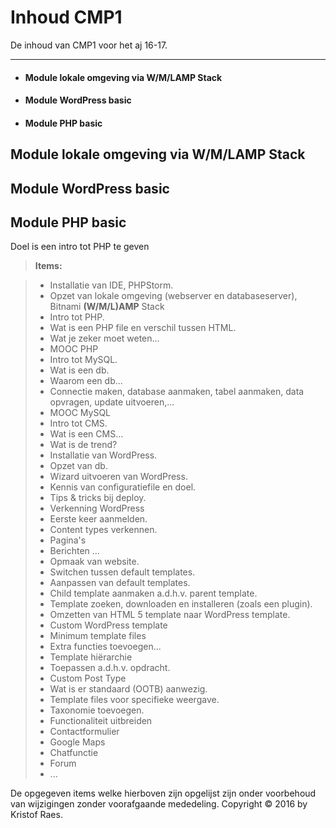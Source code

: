 Inhoud CMP1
===================


De inhoud van CMP1 voor het aj 16-17.

----------

 - #### Module lokale omgeving via W/M/LAMP Stack
 - #### Module WordPress basic
 - #### Module PHP basic


## Module lokale omgeving via W/M/LAMP Stack
## Module WordPress basic
## Module PHP basic


Doel is een intro tot PHP te geven

> **Items:**

> - Installatie van IDE, PHPStorm.
> - Opzet van lokale omgeving (webserver en databaseserver), Bitnami **(W/M/L)AMP** Stack
> - Intro tot PHP.
>  - Wat is een PHP file en verschil tussen HTML.
>  - Wat je zeker moet weten...
>  - <i class="icon-upload"></i> MOOC PHP
> - Intro tot MySQL.
>  - Wat is een db.
>  - Waarom een db...
>  - Connectie maken, database aanmaken, tabel aanmaken, data opvragen, update uitvoeren,...
>  - <i class="icon-upload"></i> MOOC MySQL
> - Intro tot CMS.
>  - Wat is een CMS...
>  - Wat is de trend?
> - Installatie van WordPress.
>  - Opzet van db.
>  - Wizard uitvoeren van WordPress.
>  - Kennis van configuratiefile en doel.
>  - Tips & tricks bij deploy.
> - Verkenning WordPress
>  - Eerste keer aanmelden.
>  - Content types verkennen.
>  - Pagina's
>  - Berichten
>  ...
> - Opmaak van website.
>  - Switchen tussen default templates.
>  - Aanpassen van default templates.
>  - Child template aanmaken a.d.h.v. parent template.
>  - Template zoeken, downloaden en installeren (zoals een plugin).
>  - Omzetten van HTML 5 template naar WordPress template.
> - Custom WordPress template
>  - Minimum template files
>  - Extra functies toevoegen...
>  - Template hiërarchie
>  - Toepassen a.d.h.v. opdracht.
> - Custom Post Type
>  - Wat is er standaard (OOTB) aanwezig.
>  - Template files voor specifieke weergave.
>  - Taxonomie toevoegen.
> - Functionaliteit uitbreiden
>  - Contactformulier
>  - Google Maps
>  - Chatfunctie
>  - Forum
>  - ...





De opgegeven items welke hierboven zijn opgelijst zijn onder voorbehoud van wijzigingen zonder voorafgaande mededeling.
Copyright &copy; 2016 by Kristof Raes.
